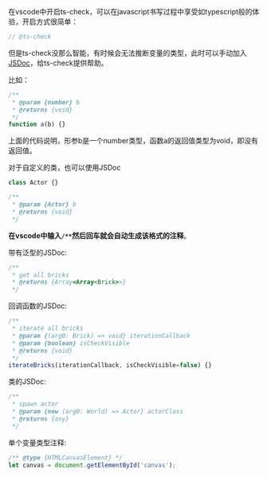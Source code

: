 在vscode中开启ts-check，可以在javascript书写过程中享受如typescript般的体验，开启方式很简单：

```js
// @ts-check
```

但是ts-check没那么智能，有时候会无法推断变量的类型，此时可以手动加入[JSDoc](https://jsdoc.app/)，给ts-check提供帮助。

比如：

```js
/**
 * @param {number} b
 * @returns {void}
 */
function a(b) {}
```

上面的代码说明，形参b是一个number类型，函数a的返回值类型为void，即没有返回值。

对于自定义的类，也可以使用JSDoc

```js
class Actor {}

/**
 * @param {Actor} b
 * @returns {void}
 */
```

**在vscode中输入`/**`然后回车就会自动生成该格式的注释**。

带有泛型的JSDoc:

```js
/**
 * get all bricks
 * @returns {Array<Array<Brick>>}
 */
```

回调函数的JSDoc:

```js
/**
 * iterate all bricks
 * @param {(arg0: Brick) => void} iterationCallback
 * @param {boolean} isCheckVisible
 * @returns {void}
 */
iterateBricks(iterationCallback, isCheckVisible=false) {}
```

类的JSDoc:

```js
/**
 * spawn actor
 * @param {new (arg0: World) => Actor} actorClass
 * @returns {any}
 */
```

单个变量类型注释:

```js
/** @type {HTMLCanvasElement} */
let canvas = document.getElementById('canvas');
```
